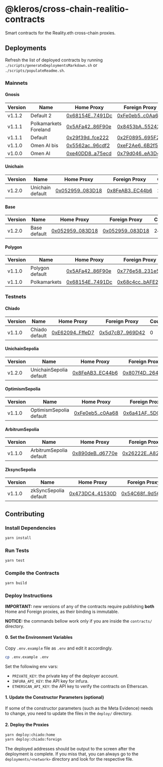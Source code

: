 # @kleros/cross-chain-realitio-contracts

Smart contracts for the Reality.eth cross-chain proxies.

## Deployments

Refresh the list of deployed contracts by running `./scripts/generateDeploymentsMarkdown.sh` or `./scripts/populateReadme.sh`.

### Mainnets

#### Gnosis

| Version | Name | Home Proxy | Foreign Proxy | CourtID | MinJurors | Reality |
|---------|------|------------|---------------|----------|-----------|----------|
| v1.1.2 | Default 2 | [0x68154E..7491Dc](https://gnosisscan.io/address/0x68154EA682f95BF582b80Dd6453FA401737491Dc) | [0xFe0eb5..c0Aa68](https://etherscan.io/address/0xFe0eb5fC686f929Eb26D541D75Bb59F816c0Aa68) | 0 | 31 | [RealityETH_v3_0](https://gnosisscan.io/address/0xE78996A233895bE74a66F451f1019cA9734205cc) |
| v1.1.1 | Polkamarkets Foreland | [0x5AFa42..86F90e](https://gnosisscan.io/address/0x5AFa42b30955f137e10f89dfb5EF1542a186F90e) | [0x8453bA..552425](https://etherscan.io/address/0x8453bA2C9eA5Bae36fDe6cBd61c12c05b6552425) | 0 | 5 | [RealityETH_ERC20_v3_0](https://gnosisscan.io/address/0x934326a86A99DaB25bB8329089ce73ed9c7c0E4a) |
| v1.1.1 | Default | [0x29f39d..fce222](https://gnosisscan.io/address/0x29f39de98d750eb77b5fafb31b2837f079fce222) | [0x2F0895..695F21](https://etherscan.io/address/0x2F0895732bfacdCF2fdB19962fE609D0dA695F21) | 0 | 31 | [RealityETH_v3_0](https://gnosisscan.io/address/0xE78996A233895bE74a66F451f1019cA9734205cc) |
| v1.1.0 | Omen AI bis | [0x5562ac..96cdf2](https://gnosisscan.io/address/0x5562ac605764dc4039fb6ab56a74f7321396cdf2) | [0xeF2Ae6..6B2f59](https://etherscan.io/address/0xeF2Ae6961Ec7F2105bc2693Bc32fA7b7386B2f59) | 0 | 31 | [Realitio_v2_1](https://gnosisscan.io/address/0x79e32aE03fb27B07C89c0c568F80287C01ca2E57) |
| v1.0.0 | Omen AI | [0xe40DD8..a75ecd](https://gnosisscan.io/address/0xe40DD83a262da3f56976038F1554Fe541Fa75ecd) | [0x79d046..eA3D49](https://etherscan.io/address/0x79d0464Ec27F67663DADf761432fC8DD0AeA3D49) | 0 | 500 | [Realitio_v2_1](https://gnosisscan.io/address/0x79e32aE03fb27B07C89c0c568F80287C01ca2E57) |


#### Unichain

| Version | Name | Home Proxy | Foreign Proxy | CourtID | MinJurors | Reality |
|---------|------|------------|---------------|----------|-----------|----------|
| v1.2.0 | Unichain default | [0x052959..083D18](https://uniscan.xyz/address/0x05295972F75cFeE7fE66E6BDDC0435c9Fd083D18) | [0x8FeAB3..EC44b6](https://etherscan.io/address/0x8FeAB350A304140b1593A38a13607d122BEC44b6) | 24 | 15 | [RealityUnverified](https://uniscan.xyz/address/0xB920dBedE88B42aA77eE55ebcE3671132ee856fC) |


#### Base

| Version | Name | Home Proxy | Foreign Proxy | CourtID | MinJurors | Reality |
|---------|------|------------|---------------|----------|-----------|----------|
| v1.2.0 | Base default | [0x052959..083D18](https://basescan.org/address/0x05295972F75cFeE7fE66E6BDDC0435c9Fd083D18) | [0x052959..083D18](https://etherscan.io/address/0x05295972F75cFeE7fE66E6BDDC0435c9Fd083D18) | 24 | 15 | [RealityETH_v3_0](https://basescan.org/address/0x2F39f464d16402Ca3D8527dA89617b73DE2F60e8) |


#### Polygon

| Version | Name | Home Proxy | Foreign Proxy | CourtID | MinJurors | Reality |
|---------|------|------------|---------------|----------|-----------|----------|
| v1.1.0 | Polygon default | [0x5AFa42..86F90e](https://polygonscan.com/address/0x5AFa42b30955f137e10f89dfb5EF1542a186F90e) | [0x776e58..231e52](https://etherscan.io/address/0x776e5853e3d61B2dFB22Bcf872a43bF9A1231e52) | 0 | 31 | [RealityETH_v3_0](https://polygonscan.com/address/0x60573B8DcE539aE5bF9aD7932310668997ef0428) |
| v1.1.0 | Polkamarkets | [0x68154E..7491Dc](https://polygonscan.com/address/0x68154EA682f95BF582b80Dd6453FA401737491Dc) | [0x68c4cc..bAFE28](https://etherscan.io/address/0x68c4cc21378301cfdd5702D66D58a036D7bAFE28) | 0 | 31 | [RealityETH_ERC20_v3_0](https://polygonscan.com/address/0x83d3f4769A19F1B43337888B0290F5473cf508b2) |


### Testnets

#### Chiado

| Version | Name | Home Proxy | Foreign Proxy | CourtID | MinJurors | Reality |
|---------|------|------------|---------------|----------|-----------|----------|
| v1.1.0 | Chiado default | [0xE62094..FffeD7](https://gnosis-chiado.blockscout.com/address/0xE620947519E8102aa625BBB4669fE317c9FffeD7) | [0x5d7cB7..969D42](https://sepolia.etherscan.io/address/0x5d7cB72B31C080CF2de5f57fd38DedBeaf969D42) | 0 | 0 | [RealityUnverified](https://gnosis-chiado.blockscout.com/address/0x1E732a1C5e9181622DD5A931Ec6801889ce66185) |


#### UnichainSepolia

| Version | Name | Home Proxy | Foreign Proxy | CourtID | MinJurors | Reality |
|---------|------|------------|---------------|----------|-----------|----------|
| v1.2.0 | UnichainSepolia default | [0x8FeAB3..EC44b6](https://sepolia.uniscan.xyz/address/0x8FeAB350A304140b1593A38a13607d122BEC44b6) | [0x807f4D..2649eE](https://sepolia.etherscan.io/address/0x807f4D900E0c5B63Ed87a5C97f2B3482d82649eE) | 3 | 1 | [RealityETH_v3_0](https://sepolia.uniscan.xyz/address/0x8bF08aE62cbC9a48aaeB473a82DAE2e6D2628517) |


#### OptimismSepolia

| Version | Name | Home Proxy | Foreign Proxy | CourtID | MinJurors | Reality |
|---------|------|------------|---------------|----------|-----------|----------|
| v1.1.0 | OptimismSepolia default | [0xFe0eb5..c0Aa68](https://sepolia-optimism.etherscan.io/address/0xFe0eb5fC686f929Eb26D541D75Bb59F816c0Aa68) | [0x6a41AF..5DC3bA](https://sepolia.etherscan.io/address/0x6a41AF8FC7f68bdd13B2c7D50824Ed49155DC3bA) | 0 | 0 | [RealityUnverified](https://sepolia-optimism.etherscan.io/address/0xeAD0ca922390a5E383A9D5Ba4366F7cfdc6f0dbA) |


#### ArbitrumSepolia

| Version | Name | Home Proxy | Foreign Proxy | CourtID | MinJurors | Reality |
|---------|------|------------|---------------|----------|-----------|----------|
| v1.1.0 | ArbitrumSepolia default | [0x890deB..d6770e](https://sepolia.arbiscan.io/address/0x890deB4111F92fE9447e83aBEF1b754372d6770e) | [0x26222E..A821F9](https://sepolia.etherscan.io/address/0x26222Ec1F548953a4fEaE4C5A216337E26A821F9) | 0 | 0 | [RealityUnverified](https://sepolia.arbiscan.io/address/0xB78396EFaF0a177d125e9d45B2C6398Ac5f803B9) |


#### ZksyncSepolia

| Version | Name | Home Proxy | Foreign Proxy | CourtID | MinJurors | Reality |
|---------|------|------------|---------------|----------|-----------|----------|
| v1.1.0 | zkSyncSepolia default | [0x473DC4..41530D](https://sepolia.explorer.zksync.io/address/0x473DC4158bEA5eB9a72b6e51Fa5668CE6A41530D) | [0x54C68f..9d5612](https://sepolia.etherscan.io/address/0x54C68fa979883d317C10F3cfDdc33522889d5612) | 0 | 0 | [RealityETH_zksync_v3_0](https://sepolia.explorer.zksync.io/address/0x4E346436e99fb7d6567A2bd024d8806Fc10d84D2) |


## Contributing

### Install Dependencies

```bash
yarn install
```

### Run Tests

```bash
yarn test
```

### Compile the Contracts

```bash
yarn build
```

### Deploy Instructions

**IMPORTANT:** new versions of any of the contracts require publishing **both** Home and Foreign proxies, as their binding is immutable.

**NOTICE:** the commands bellow work only if you are inside the `contracts/` directory.

#### 0. Set the Environment Variables

Copy `.env.example` file as `.env` and edit it accordingly.

```bash
cp .env.example .env
```

Set the following env vars:
- `PRIVATE_KEY`: the private key of the deployer account.
- `INFURA_API_KEY`: the API key for infura.
- `ETHERSCAN_API_KEY`: the API key to verify the contracts on Etherscan.

#### 1. Update the Constructor Parameters (optional)

If some of the constructor parameters (such as the Meta Evidence) needs to change, you need to update the files in the `deploy/` directory.

#### 2. Deploy the Proxies

```bash
yarn deploy:chiado:home
yarn deploy:chiado:foreign
```

The deployed addresses should be output to the screen after the deployment is complete.
If you miss that, you can always go to the `deployments/<network>` directory and look for the respective file.

